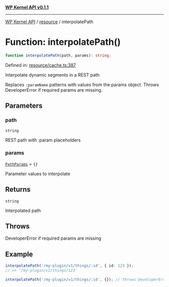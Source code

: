 [**WP Kernel API v0.1.1**](../../README.md)

---

[WP Kernel API](../../README.md) / [resource](../README.md) / interpolatePath

# Function: interpolatePath()

```ts
function interpolatePath(path, params): string;
```

Defined in: [resource/cache.ts:387](https://github.com/theGeekist/wp-kernel/blob/main/packages/kernel/src/resource/cache.ts#L387)

Interpolate dynamic segments in a REST path

Replaces `:paramName` patterns with values from the params object.
Throws DeveloperError if required params are missing.

## Parameters

### path

`string`

REST path with :param placeholders

### params

[`PathParams`](../type-aliases/PathParams.md) = `{}`

Parameter values to interpolate

## Returns

`string`

Interpolated path

## Throws

DeveloperError if required params are missing

## Example

```ts
interpolatePath('/my-plugin/v1/things/:id', { id: 123 });
// => '/my-plugin/v1/things/123'

interpolatePath('/my-plugin/v1/things/:id', {}); // throws DeveloperError
```

